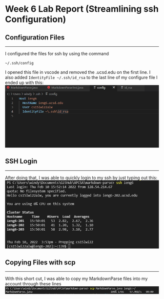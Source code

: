 # Week 6 Lab Report (Streamlining ssh Configuration)
##  Configuration Files

---

I configured the files for ssh by using the command
```
~/.ssh/config
```
I opened this file in vscode and removed the .ucsd.edu on the first line. I also added `IdentityFile ~/.ssh/id_rsa` to the last line of my configure file
I ended up with this:
![configure](photos/config.png)

## SSH Login

---

After doing that, I was able to quickly login to my ssh by just typing out this:
![sshieng6](photos/sshieng6Work.png)

## Copying Files with scp

---

With this short cut, I was able to copy my MarkdownParse files into my account through these lines
![scp](photos/scpWithieng6.png)